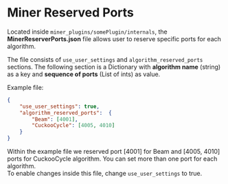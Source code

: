 # Miner Reserved Ports

Located inside `miner_plugins/somePlugin/internals`, the **MinerReserverPorts.json** file allows user to reserve specific ports for each algorithm.

The file consists of `use_user_settings` and `algorithm_reserved_ports` sections.
The following section is a Dictionary with **algorithm name** (string) as a key and **sequence of ports** (List of ints) as value.

Example file: 
```JSON
{
    "use_user_settings": true,
    "algorithm_reserved_ports":  {
        "Beam": [4001],
        "CuckooCycle": [4005, 4010]
    }
}
```

Within the example file we reserved port [4001] for Beam and [4005, 4010] ports for CuckooCycle algorithm. You can set more than one port for each algorithm.<br>
To enable changes inside this file, change `use_user_settings` to true.
